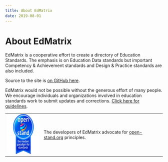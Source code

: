 ```yaml
---
title: About EdMatrix
date: 2019-08-01
---
```

# About EdMatrix

EdMatrix is a cooperative effort to create a directory of Education Standards. The emphasis is on Education Data standards but important Competency & Achievement standards and Design & Practice standards are also included.

Source to the site is [on GitHub here](https://github.com/EdMatrix/edmatrix.github.io).

EdMatrix would not be possible without the generous effort of many people. We encourage individuals and organizations involved in education standards work to submit updates and corrections. [Click here for guidelines](/contribute.html).

<table class="layout"><tr>
<td><a href="https://open-stand.org"><img alt="Open Stand Group Logo" height="128px" width="128px" src="res/open-stand512blue.png"></a></td>
<td>The developers of EdMatrix advocate for <a href="https://open-stand.org">open-stand.org</a> principles.</td>
</tr></table>